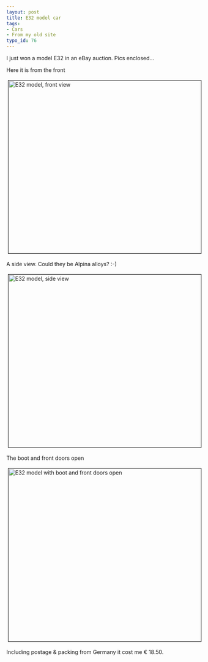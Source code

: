 ```yaml
---
layout: post
title: E32 model car
tags:
- Cars
- From my old site
typo_id: 76
---
```

I just won a model E32 in an eBay auction.  Pics enclosed...

<!-- read more -->

Here it is from the front

<img src="{{ site.baseurl }}/files/e32_model_front.jpg" height="450" width="600" border="1" hspace="4" vspace="4" alt="E32 model, front view" />

A side view. Could they be Alpina alloys? :-)

<img src="{{ site.baseurl }}/files/20030126214240335_2.jpg" height="450" width="600" border="1" hspace="4" vspace="4" alt="E32 model, side view" />

The boot and front doors open

<img src="{{ site.baseurl }}/files/20030126214240335_3.jpg" height="450" width="600" border="1" hspace="4" vspace="4" alt="E32 model with boot and front doors open" />

Including postage & packing from Germany it cost me &euro; 18.50.
